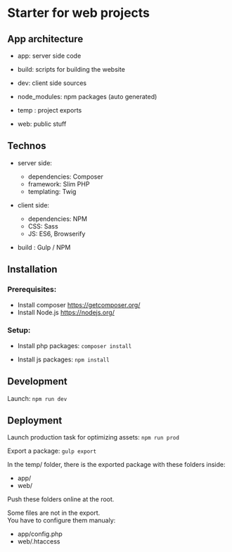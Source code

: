 # Starter for web projects

## App architecture

- app: server side code

- build: scripts for building the website

- dev: client side sources

- node_modules: npm packages (auto generated)

- temp : project exports

- web: public stuff

## Technos

- server side:
    - dependencies: Composer
    - framework: Slim PHP
    - templating: Twig  
  


- client side:
    - dependencies: NPM
    - CSS: Sass
    - JS: ES6, Browserify

  
- build : Gulp / NPM

## Installation

### Prerequisites:

- Install composer <https://getcomposer.org/>
- Install Node.js <https://nodejs.org/>

### Setup: 

- Install php packages: `composer install`

- Install js packages: `npm install`

## Development

Launch: `npm run dev`

## Deployment

Launch production task for optimizing assets: `npm run prod`  
  
Export a package: `gulp export`  
  
In the temp/ folder, there is the exported package with these folders inside:  
  - app/  
  - web/
  
Push these folders online at the root.  

Some files are not in the export.  
You have to configure them manualy:  

- app/config.php  
- web/.htaccess  




